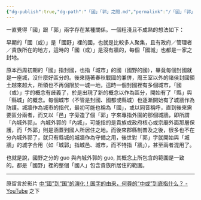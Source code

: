 ```yaml
---
{"dg-publish":true,"dg-path":"「國」「郭」之間.md","permalink":"/「國」「郭」之間/","created":"2025-05-09T18:19:55.168+08:00","updated":"2025-05-09T19:10:57.386+08:00"}
---
```


一直覺得「國」跟「郭」兩字存在某種關係。一個粗淺且不成熟的想法如下：

早期的「國（或）」是「國野」裡的國，也就是比較多人聚集，且有政府／管理者／貴族所在的地方，這時的「國（或）」是沒有牆的，每個「國城」也都是一家之封地。

原本西周初期的「國」指封國，也指「城市」的國（國野的國），畢竟每個封國就是一座城，沒什麼好區分的。後來隨著春秋戰國的兼併，周王室以外的諸侯封國領土越來越大，所領也不再侷限於一城一地，這時一個封國裡有多個城市，「國（或）」字的概念有歧義了，於是出現了新的概念以作為區分，開始有了「縣」與「縣城」的概念。每個城市（不管是封國、國都或縣城）也逐漸開始有了城牆作為防護。城牆作為城市的指代，最初可能也稱為「國」，或以同音稱呼，直到後來需要區分兩者，而又以「邑」字旁造了個「郭」字來專指外圍的那個城牆，即所謂「內城外郭」。內城外郭的「內城」，可能指的是貴族或政府核心或宗廟外面那層保護，而「外郭」則是涵蓋到國人所居住之地。而後來郡縣制普及之後，很多也不在分內城外郭了，就只有縣城的城牆作為守備之用，後世對「郭」字就開始與「城牆」的城字合用（如「城郭」指城邑、城市，而不特指「牆」），甚至兩者混用了。

也就是說，國野之分的 guo 與內城外郭的 guo, 其概念上所包含的範圍是一致的。都是「國野」裡的整個「國人」包含貴族所居住的範圍。

----

原留言於影片 [中“國”到“国”的演化！国字的由来，何尊的“中或”到底指什么？ - YouTube](https://www.youtube.com/watch?v=p-OuOu9Jf1M) 之下